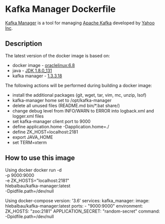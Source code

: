 # Kafka Manager Dockerfile
[Kafka Manager](https://github.com/yahoo/kafka-manager) is a tool for managing [Apache Kafka](http://kafka.apache.org) developed by [Yahoo Inc](https://www.yahoo.com).

## Description
The latest version of the docker image is based on:  

* docker image - [oraclelinux:6.8](https://hub.docker.com/_/oraclelinux/)  
* java - [JDK 1.8.0_131](http://www.oracle.com/technetwork/java/javase/downloads/index.html)  
* kafka manager - [1.3.3.18](https://github.com/yahoo/kafka-manager/releases/tag/1.3.3.18)

The following actions will be performed during building a docker image:  

* install the additional packages (git, wget, tar, vim, mc, unzip, lsof)  
* kafka-manager home set to /opt/kafka-manager  
* delete all unused files (README.md bin/*.bat share/)  
* change debug level from INFO/WARN to ERROR into logback.xml and logger.xml files  
* set kafka-manager client port to 9000  
* define application.home -Dapplication.home=./  
* define ZK\_HOST=localhost:2181  
* export JAVA\_HOME  
* set TERM=xterm  

## How to use this image
Using docker
docker run -d \
     -p 9000:9000  \
     -e ZK_HOSTS="localhost:2181" \
     hlebalbau/kafka-manager:latest \
     -Dpidfile.path=/dev/null

Using docker-compose
version: '3.6'
services:
  kafka_manager:
    image: hlebalbau/kafka-manager:latest
    ports:
      - "9000:9000"
    environment:
      ZK_HOSTS: "zoo:2181"
      APPLICATION_SECRET: "random-secret"
      command: -Dpidfile.path=/dev/null
